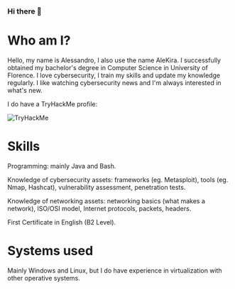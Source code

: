 ### Hi there 👋

<!--
**iAleKira/ialekira** is a ✨ _special_ ✨ repository because its `README.md` (this file) appears on your GitHub profile.

Here are some ideas to get you started:

- 🔭 I’m currently working on ...
- 🌱 I’m currently learning ...
- 👯 I’m looking to collaborate on ...
- 🤔 I’m looking for help with ...
- 💬 Ask me about ...
- 📫 How to reach me: ...
- 😄 Pronouns: ...
- ⚡ Fun fact: ...
-->

# Who am I? 
Hello, my name is Alessandro, I also use the name AleKira. I successfully obtained my bachelor's degree in Computer Science in University of Florence.
I love cybersecurity, I train my skills and update my knowledge regularly. I like watching cybersecurity news and I'm always interested in what's new.

I do have a TryHackMe profile:

<img src="https://tryhackme-badges.s3.amazonaws.com/alekira.png" alt="TryHackMe">

# Skills

Programming: mainly Java and Bash.

Knowledge of cybersecurity assets: frameworks (eg. Metasploit), tools (eg. Nmap, Hashcat), vulnerability assessment, penetration tests.

Knowledge of networking assets: networking basics (what makes a network), ISO/OSI model, Internet protocols, packets, headers.

First Certificate in English (B2 Level).

# Systems used

Mainly Windows and Linux, but I do have experience in virtualization with other operative systems.
